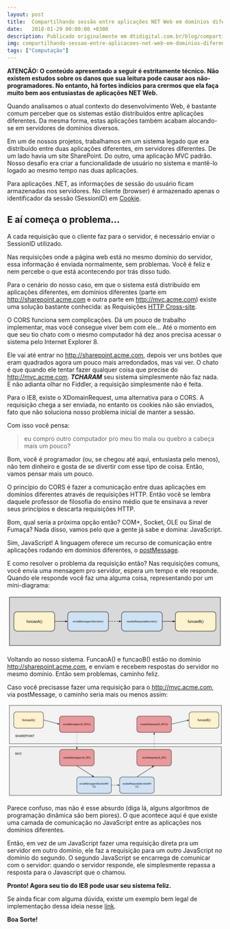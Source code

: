 ```yaml
---
layout: post
title:  Compartilhando sessão entre aplicações NET Web em domínios diferentes
date:   2018-01-29 00:00:00 +0300
description: Publicado originalmente em dtidigital.com.br/blog/compartilhando-sessao-entre-aplicacoes-net-web-em-dominios-diferentes/
img: compartilhando-sessao-entre-aplicacoes-net-web-em-dominios-diferentes/background.jpg # Add image post (optional)
tags: ["Computação"]
---
```


**ATENÇÃO: O conteúdo apresentado a seguir é estritamente técnico. Não existem estudos sobre os danos que sua leitura pode causar aos não-programadores. No entanto, há fortes indícios para crermos que ela faça muito bem aos entusiastas de aplicações NET Web.**

Quando analisamos o atual contexto do desenvolvimento Web, é bastante comum perceber que os sistemas estão distribuídos entre aplicações diferentes. Da mesma forma, estas aplicações também acabam alocando-se em servidores de domínios diversos.

Em um de nossos projetos, trabalhamos em um sistema legado que era distribuído entre duas aplicações diferentes, em servidores diferentes. De um lado havia um site SharePoint. Do outro, uma aplicação MVC padrão. Nosso desafio era criar a funcionalidade de usuário no sistema e mantê-lo logado ao mesmo tempo nas duas aplicações.

Para aplicações .NET, as informações de sessão do usuário ficam armazenadas nos servidores. No cliente (browser) é armazenado apenas o identificador da sessão (SessionID) em <a href="https://developer.mozilla.org/en-US/docs/Web/HTTP/Cookies" target="_blank">Cookie</a>.

## E aí começa o problema…
A cada requisição que o cliente faz para o servidor, é necessário enviar o SessionID utilizado.

Nas requisições onde a página web está no mesmo domínio do servidor, essa informação é enviada normalmente, sem problemas. Você é feliz e nem percebe o que está acontecendo por trás disso tudo.

Para o cenário do nosso caso, em que o sistema está distribuído em aplicações diferentes, em domínios diferentes (parte em http://sharepoint.acme.com e outra parte em http://mvc.acme.com) existe uma solução bastante conhecida: as Requisições <a href="https://developer.mozilla.org/en-US/docs/Web/HTTP/Access_control_CORS" target="_blank">HTTP Cross-site</a>.

O CORS funciona sem complicações. Dá um pouco de trabalho implementar, mas você consegue viver bem com ele…  Até o momento em que seu tio chato com o mesmo computador há dez anos precisa acessar o sistema pelo Internet Explorer 8.

Ele vai até entrar no http://sharepoint.acme.com, depois ver uns botões que eram quadrados agora um pouco mais arredondados, mas vai ver. O chato é que quando ele tentar fazer qualquer coisa que precise do http://mvc.acme.com. **_TCHARAM_** seu sistema simplesmente não faz nada. E não adianta olhar no Fiddler, a requisição simplesmente não é feita.

Para o IE8, existe o XDomainRequest, uma alternativa para o CORS. A requisição chega a ser enviada, no entanto os cookies não são enviados, fato que não soluciona nosso problema inicial de manter a sessão.

Com isso você pensa:

> eu compro outro computador pro meu tio mala ou quebro a cabeça mais um pouco?

Bom, você é programador (ou, se chegou até aqui, entusiasta pelo menos), não tem dinheiro e gosta de se divertir com esse tipo de coisa. Então, vamos pensar mais um pouco.

O princípio do CORS é fazer a comunicação entre duas aplicações em domínios diferentes através de requisições HTTP. Então você se lembra daquele professor de filosofia do ensino médio que te ensinava a rever seus princípios e descarta requisições HTTP.

Bom, qual seria a próxima opção então? COM+, Socket, OLE ou Sinal de Fumaça? Nada disso, vamos pelo que a gente já sabe e domina: JavaScript.

Sim, JavaScript! A linguagem oferece um recurso de comunicação entre aplicações rodando em domínios diferentes, o <a href="https://developer.mozilla.org/en-US/docs/Web/API/Window/postMessage" target="_blank">postMessage</a>.

E como resolver o problema da requisição então? Nas requisições comuns, você envia uma mensagem pro servidor, espera um tempo e ele responde. Quando ele responde você faz uma alguma coisa, representando por um mini-diagrama:

<center>
<img src="/assets/img/compartilhando-sessao-entre-aplicacoes-net-web-em-dominios-diferentes/01.webp" alt="Diagrama" />
</center>

Voltando ao nosso sistema. FuncaoA() e funcaoB() estão no domínio http://sharepoint.acme.com, e enviam e recebem respostas do servidor no mesmo domínio. Então sem problemas, caminho feliz.

Caso você precisasse fazer uma requisição para o http://mvc.acme.com, via postMessage, o caminho seria mais ou menos assim:

<center>
<img src="/assets/img/compartilhando-sessao-entre-aplicacoes-net-web-em-dominios-diferentes/02.jpg" alt="Diagrama" />
</center>

Parece confuso, mas não é esse absurdo (diga lá, alguns algoritmos de programação dinâmica são bem piores). O que acontece aqui é que existe uma camada de comunicação no JavaScript entre as aplicações nos domínios diferentes.

Então, em vez de um JavaScript fazer uma requisição direta pra um servidor em outro domínio, ele faz a requisição para um outro JavaScript no domínio do segundo. O segundo JavaScript se encarrega de comunicar com o servidor: quando o servidor responde, ele simplesmente repassa a resposta para o Javascript que o chamou.

**Pronto! Agora seu tio do IE8 pode usar seu sistema feliz.**

Se ainda ficar com alguma dúvida, existe um exemplo bem legal de implementação dessa ideia nesse <a href="http://blog.teamtreehouse.com/cross-domain-messaging-with-postmessage">link</a>.

**Boa Sorte!**